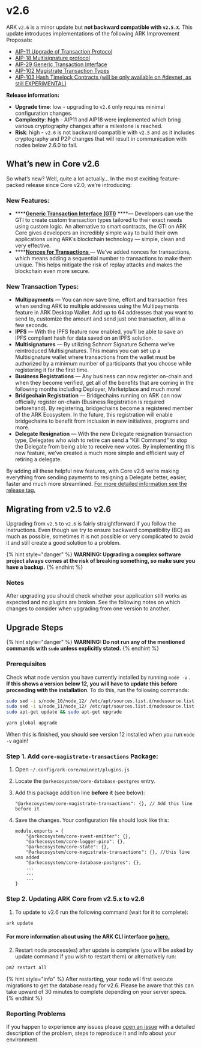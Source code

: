 # v2.6

ARK `v2.6` is a minor update but **not backward compatible with `v2.5.X`**. This update introduces implementations of the following ARK Improvement Proposals: 

* [AIP-11 Upgrade of Transaction Protocol](https://github.com/ArkEcosystem/AIPs/blob/master/AIPS/aip-11.md) 
* [AIP-18 Multisignature protocol](https://github.com/ArkEcosystem/AIPs/blob/master/AIPS/aip-18.md)
* [AIP-29  Generic Transaction Interface](https://github.com/ArkEcosystem/AIPs/blob/master/AIPS/aip-29.md)
* [AIP-102 Magistrate Transaction Types](https://github.com/ArkEcosystem/AIPs/blob/master/AIPS/aip-102.md)
* [AIP-103 Hash Timelock Contracts \(will be only available on \#devnet, as still EXPERIMENTAL\)](https://github.com/ArkEcosystem/AIPs/blob/master/AIPS/aip-103.md)

**Release information:**

* **Upgrade time**: low - upgrading to `v2.6` only requires minimal configuration changes.
* **Complexity**: **high** - AIP11 and AIP18 were implemented which bring various cryptography changes after a milestone is reached.
* **Risk**: high - `v2.6` is not backward compatible with `v2.5` and as it includes cryptography and P2P changes that will result in communication with nodes below 2.6.0 to fail.

## What’s new in Core v2.6

So what’s new? Well, quite a lot actually… In the most exciting feature-packed release since Core v2.0, we’re introducing:

### New Features:

* \*\*\*\*[**Generic Transaction Interface \(GTI\)**](https://learn.ark.dev/application-development/how-to-write-custom-transactions-types#technical-overview-of-the-core-gti-engine) ****— Developers can use the GTI to create custom transaction types tailored to their exact needs using custom logic. An alternative to smart contracts, the GTI on ARK Core gives developers an incredibly simple way to build their own applications using ARK’s blockchain technology — simple, clean and very effective.
* \*\*\*\*[**Nonces for Transactions** ](https://learn.ark.dev/concepts/understanding-transaction-nonce)— We’ve added nonces for transactions, which means adding a sequential number to transactions to make them unique. This helps mitigate the risk of replay attacks and makes the blockchain even more secure.

### **New Transaction Types:**

* **Multipayments** — You can now save time, effort and transaction fees when sending ARK to multiple addresses using the Multipayments feature in ARK Desktop Wallet. Add up to 64 addresses that you want to send to, customize the amount and send just one transaction, all in a few seconds.
* **IPFS** — With the IPFS feature now enabled, you’ll be able to save an IPFS compliant hash for data saved on an IPFS solution.
* **Multisignatures** — By utilizing Schnorr Signature Schema we’ve reintroduced Multisignatures. This means you can set up a Multisignature wallet where transactions from the wallet must be authorized by a minimum number of participants that you choose while registering it for the first time.
* **Business Registrations** — Any business can now register on-chain and when they become verified, get all of the benefits that are coming in the following months including Deployer, Marketplace and much more!
* **Bridgechain Registration** — Bridgechains running on ARK can now officially register on-chain \(Business Registration is required beforehand\). By registering, bridgechains become a registered member of the ARK Ecosystem. In the future, this registration will enable bridgechains to benefit from inclusion in new initiatives, programs and more.
* **Delegate Resignation** — With the new Delegate resignation transaction type, Delegates who wish to retire can send a “Kill Command” to stop the Delegate from being able to receive new votes. By implementing this new feature, we’ve created a much more simple and efficient way of retiring a delegate.

By adding all these helpful new features, with Core v2.6 we’re making everything from sending payments to resigning a Delegate better, easier, faster and much more streamlined.  [For more detailed information see the release tag.](https://github.com/ArkEcosystem/core/releases/tag/2.6.0)

## Migrating from v2.5 to v2.6 <a id="migrating-from-v2-5-to-v2-6"></a>

Upgrading from `v2.5` to `v2.6` is fairly straightforward if you follow the instructions. Even though we try to ensure backward compatibility \(BC\) as much as possible, sometimes it is not possible or very complicated to avoid it and still create a good solution to a problem.

{% hint style="danger" %}
**WARNING: Upgrading a complex software project always comes at the risk of breaking something, so make sure you have a backup.**
{% endhint %}

### Notes <a id="notes"></a>

After upgrading you should check whether your application still works as expected and no plugins are broken. See the following notes on which changes to consider when upgrading from one version to another.

## Upgrade Steps

{% hint style="danger" %}
**WARNING: Do not run any of the mentioned commands with `sudo` unless explicitly stated.**
{% endhint %}

### Prerequisites

Check what node version you have currently installed by running `node -v` . **If this shows a version below 12, you will have to update this before proceeding with the installation**. To do this, run the following commands:

```bash
sudo sed -i s/node_10/node_12/ /etc/apt/sources.list.d/nodesource.list
sudo sed -i s/node_11/node_12/ /etc/apt/sources.list.d/nodesource.list
sudo apt-get update && sudo apt-get upgrade

yarn global upgrade
```

When this is finished, you should see version 12 installed when you run `node -v` again!

### Step 1. Add `core-magistrate-transactions` Package:

1. Open `~/.config/ark-core/mainnet/plugins.js`
2. Locate the `@arkecosystem/core-database-postgres` entry.
3. Add this package addition line **before it** \(see below\):

   ```text
   "@arkecosystem/core-magistrate-transactions": {}, // Add this line before it
   ```

4. Save the changes. Your configuration file should look like this:

   ```text
   module.exports = {
       "@arkecosystem/core-event-emitter": {},
       "@arkecosystem/core-logger-pino": {},
       "@arkecosystem/core-state": {},
       "@arkecosystem/core-magistrate-transactions": {}, //this line was added
       "@arkecosystem/core-database-postgres": {},
       ...
       ...
       ...
   }
   ```

###  **Step 2. Updating ARK Core from v2.5.x to v2.6**

1. To update to v2.6 run the following command \(wait for it to complete\):

```bash
ark update
```

#### For more information about using the ARK CLI interface go[ here.](../../devops-guides/usinge-core-command-line-interface.md) <a id="step-1-add-core-magistrate-transactions-package"></a>

2. Restart node process\(es\) after update is complete \(you will be asked by update command if you wish to restart them\) or alternatively run:

```bash
pm2 restart all
```

{% hint style="info" %}
After restarting, your node will first execute migrations to get the database ready for v2.6. Please be aware that this can take upward of 30 minutes to complete depending on your server specs.
{% endhint %}

### Reporting Problems <a id="reporting-problems"></a>

If you happen to experience any issues please [open an issue](https://github.com/ARKEcosystem/core/issues/new?template=Bug_report.md) with a detailed description of the problem, steps to reproduce it and info about your environment.

